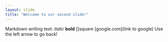 ```yaml
---
layout: slide
title: "Welcome to our second slide!"
---
```

Markdown writing text: *italic* **bold** []square [google.com](link to google)
Use the left arrow to go back!
